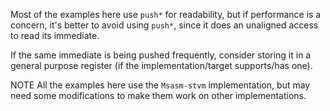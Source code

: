 Most of the examples here use `push*` for readability, but if performance is a concern, it's better to avoid using `push*`, since it does an unaligned access to read its immediate.

If the same immediate is being pushed frequently, consider storing it in a general purpose register (if the implementation/target supports/has one).

NOTE All the examples here use the `Msasm-stvm` implementation, but may need some modifications to make them work on other implementations.
